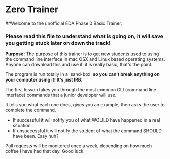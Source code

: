 # Zero Trainer
##Welcome to the unofficial EDA Phase 0 Basic Trainer. 

### Please read this file to understand what is going on, it will save you getting stuck later on down the track!

**Purpose:** The purpose of this trainer is to get new students used to using the command line interface in mac OSX and Linux based operating systems.
Anyone can download this and use it, it is really basic, that's the point.

The program is run totally in a 'sand-box' **so you can't break anything on your computer using it! It's just IRB.**

The first lesson takes you through the most common CLI (command line interface) commands that a junior developer will use.

It tells you what each one does, gives you an example, then asks the user to complete the command. 
  - If successful it will notify you of what WOULD have happened in a real situation.
  - If unsuccessful it will notify the student of what the command SHOULD have been. Easy huh?
  
Pull requests will be monitored once a week, depending on how much coffee I have had that day. Good luck.  
